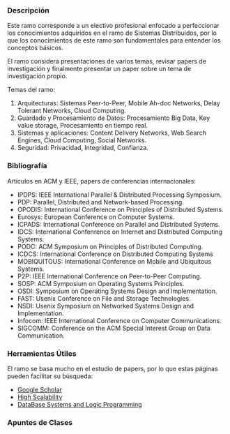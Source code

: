 ### Descripción

Este ramo corresponde a un electivo profesional enfocado a perfeccionar los 
conocimientos adquiridos en el ramo de Sistemas Distribuidos, por lo que los 
conocimientos de este ramo son fundamentales para entender los conceptos básicos.

El ramo considera presentaciones de varios temas, revisar papers de 
investigación y finalmente presentar un paper sobre un tema de investigación
propio.

Temas del ramo:

 1. Arquitecturas: Sistemas Peer-to-Peer, Mobile Ah-doc
Networks, Delay Tolerant Networks, Cloud Computing.
 2. Guardado y Procesamiento de Datos: Procesamiento Big Data, Key
value storage, Procesamiento en tiempo real.
 3. Sistemas y aplicaciones: Content Delivery Networks,
Web Search Engines, Cloud Computing, Social
Networks.
 4. Seguridad: Privacidad, Integridad, Confianza.

### Bibliografía

Artículos en ACM y IEEE, papers de conferencias internacionales:

 * IPDPS: IEEE International Parallel & Distributed Processing Symposium.
 * PDP: Parallel, Distributed and Network-based Processing.
 * OPODIS: International Conference on Principles of Distributed Systems.
 * Eurosys: European Conference on Computer Systems.
 * ICPADS: International Conference on Parallel and Distributed Systems.
 * IDCS: International Confenrence on Internet and Distributed Computing Systems.
 * PODC: ACM Symposium on Principles of Distributed Computing.
 * ICDCS: International Conference on Distributed Computing Systems
 * MOBIQUITOUS: International Conference on Mobile and Ubiquitous Systems.
 * P2P: IEEE International Conference on Peer-to-Peer Computing.
 * SOSP: ACM Symposium on Operating Systems Principles.
 * OSDI: Symposium on Operating Systems Design and Implementation.
 * FAST: Usenix Conference on File and Storage Technologies.
 * NSDI: Usenix Symposium on Networked Systems Design and Implementation.
 * Infocom: IEEE International Conference on Computer Communications.
 * SIGCOMM: Conference on the ACM Special Interest Group on Data Communication.

### Herramientas Útiles

El ramo se basa mucho en el estudio de papers, por lo que estas páginas pueden
facilitar su búsqueda:

 * [Google Scholar](https://scholar.google.cl/)
 * [High Scalability](http://highscalability.com)
 * [DataBase Systems and Logic Programming](http://dblp.org/)

### Apuntes de Clases

